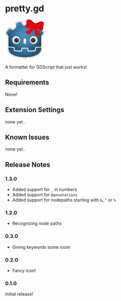 # pretty.gd

![pretty godot](./images/pretty.png)

A formatter for GDScript that just works!

## Requirements

None!

## Extension Settings

none yet..

## Known Issues

none yet..

## Release Notes

### 1.3.0

 - Added support for `_` in numbers
 - Added support for `@annotations`
 - Added support for nodepaths starting with `&`, `^` or `%`

### 1.2.0

 - Recognizing node paths

### 0.3.0

 - Giving keywords some room

### 0.2.0

  - Fancy icon!

### 0.1.0

Initial release!

